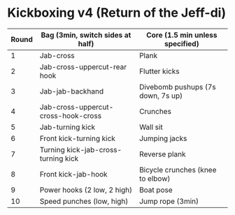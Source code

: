 # Kickboxing v4 (Return of the Jeff-di)
Round | Bag (3min, switch sides at half) | Core (1.5 min unless specified)
--- | --- | ---
1 | Jab-cross | Plank
2 | Jab-cross-uppercut-rear hook | Flutter kicks
3 | Jab-jab-backhand | Divebomb pushups (7s down, 7s up)
4 | Jab-cross-uppercut-cross-hook-cross | Crunches
5 | Jab-turning kick | Wall sit
6 | Front kick-turning kick | Jumping jacks
7 | Turning kick-jab-cross-turning kick | Reverse plank
8 | Front kick-jab-hook | Bicycle crunches (knee to elbow)
9 | Power hooks (2 low, 2 high) | Boat pose
10 | Speed punches (low, high) | Jump rope (3min)
